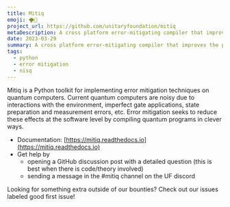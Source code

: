 ```yaml
---
title: Mitiq
emoji: 🌪️💃
project_url: https://github.com/unitaryfoundation/mitiq
metaDescription: A cross platform error-mitigating compiler that improves the performance of quantum computers.
date: 2023-03-29
summary: A cross platform error-mitigating compiler that improves the performance of quantum computers.
tags:
  - python
  - error mitigation
  - nisq
---
```


Mitiq is a Python toolkit for implementing error mitigation techniques on quantum computers.
Current quantum computers are noisy due to interactions with the environment, imperfect gate applications, state preparation and measurement errors, etc. Error mitigation seeks to reduce these effects at the software level by compiling quantum programs in clever ways.

- Documentation: [https://mitiq.readthedocs.io](https://mitiq.readthedocs.io)
- Get help by
  - opening a GitHub discussion post with a detailed question (this is best when there is code/theory involved)
  - sending a message in the #mitiq channel on the UF discord

Looking for something extra outside of our bounties? Check out our issues labeled good first issue!
